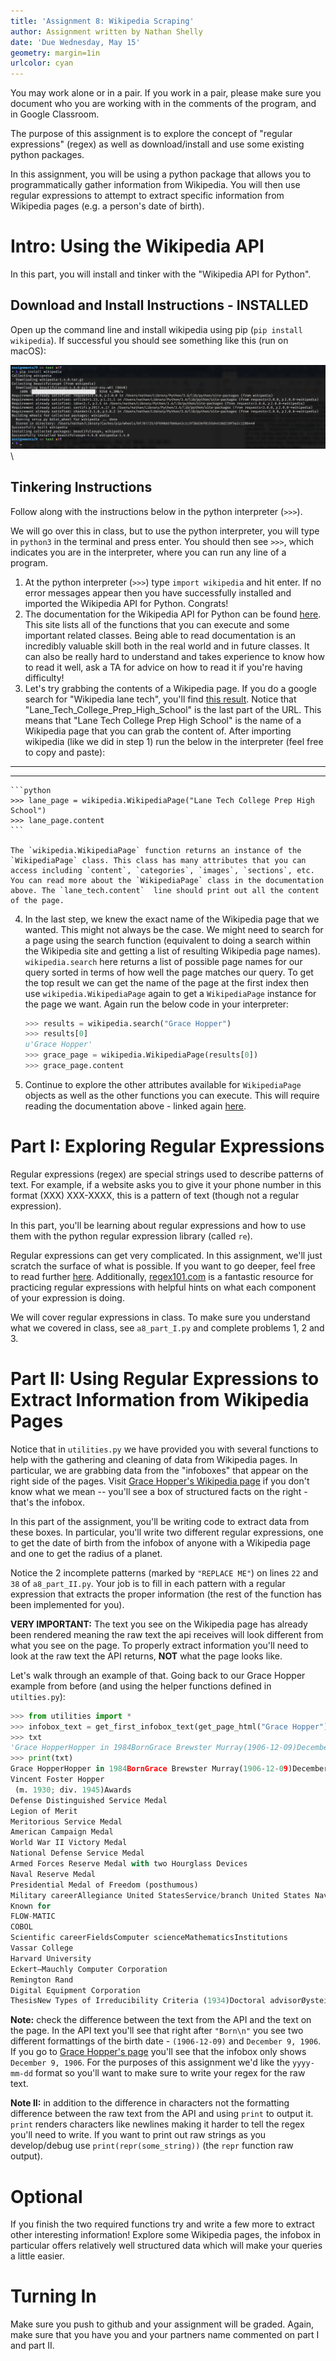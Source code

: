 ```yaml
---
title: 'Assignment 8: Wikipedia Scraping'
author: Assignment written by Nathan Shelly
date: 'Due Wednesday, May 15'
geometry: margin=1in
urlcolor: cyan
---
```


You may work alone or in a pair. If you work in a pair, please make sure you document who you are working with in the comments of the program, and in Google Classroom.

The purpose of this assignment is to explore the concept of "regular expressions" (regex) as well as download/install and use some existing python packages.

In this assignment, you will be using a python package that allows you to programmatically gather information from Wikipedia. You will then use regular expressions to attempt to extract specific information from Wikipedia pages (e.g. a person's date of birth).

# Intro: Using the Wikipedia API

In this part, you will install and tinker with the "Wikipedia API for Python".

## Download and Install Instructions - INSTALLED

Open up the command line and install wikipedia using pip (`pip install wikipedia`). If successful you should see something like this (run on macOS):

![Pip install Wikipedia](./images/pip_install_wikipedia.png "Pip install Wikipedia") \

## Tinkering Instructions

Follow along with the instructions below in the python interpreter (`>>>`).

We will go over this in class, but to use the python interpreter, you will type in `python3` in the terminal and press enter.  You should then see `>>>`, which indicates you are in the interpreter, where you can run any line of a program.

1. At the python interpreter (`>>>`) type `import wikipedia` and hit enter. If no error messages appear then you have successfully installed and imported the Wikipedia API for Python. Congrats!
2. The documentation for the Wikipedia API for Python can be found [here](https://wikipedia.readthedocs.io/en/latest/code.html). This site lists all of the functions that you can execute and some important related classes. Being able to read documentation is an incredibly valuable skill both in the real world and in future classes. It can also be really hard to understand and takes experience to know how to read it well, ask a TA for advice on how to read it if you're having difficulty!
3. Let's try grabbing the contents of a Wikipedia page. If you do a google search for "Wikipedia lane tech", you'll find [this result](https://en.wikipedia.org/wiki/Lane_Tech_College_Prep_High_School). Notice that "Lane_Tech_College_Prep_High_School" is the last part of the URL. This means that "Lane Tech College Prep High School" is the name of a Wikipedia page that you can grab the content of. After importing wikipedia (like we did in step 1) run the below in the interpreter (feel free to copy and paste):



______________________________________________________________
______________________________________________________________





    ```python
    >>> lane_page = wikipedia.WikipediaPage("Lane Tech College Prep High School")
    >>> lane_page.content
    ```

    The `wikipedia.WikipediaPage` function returns an instance of the `WikipediaPage` class. This class has many attributes that you can access including `content`, `categories`, `images`, `sections`, etc. You can read more about the `WikipediaPage` class in the documentation above. The `lane_tech.content`  line should print out all the content of the page.

4. In the last step, we knew the exact name of the Wikipedia page that we wanted. This might not always be the case. We might need to search for a page using the search function (equivalent to doing a search within the Wikipedia site and getting a list of resulting Wikipedia page names). `wikipedia.search` here returns a list of possible page names for our query sorted in terms of how well the page matches our query. To get the top result we can get the name of the page at the first index then use `wikipedia.WikipediaPage` again to get a `WikipediaPage` instance for the page we want. Again run the below code in your interpreter:

    ```python
    >>> results = wikipedia.search("Grace Hopper")
    >>> results[0]
    u'Grace Hopper'
    >>> grace_page = wikipedia.WikipediaPage(results[0])
    >>> grace_page.content
    ```

5. Continue to explore the other attributes available for `WikipediaPage` objects as well as the other functions you can execute. This will require reading the documentation above - linked again [here](https://wikipedia.readthedocs.io/en/latest/code.html).

# Part I: Exploring Regular Expressions

Regular expressions (regex) are special strings used to describe patterns of text. For example, if a website asks you to give it your phone number in this format (XXX) XXX-XXXX, this is a pattern of text (though not a regular expression).

In this part, you'll be learning about regular expressions and how to use them with the python regular expression library (called `re`).

Regular expressions can get very complicated. In this assignment, we'll just scratch the surface of what is possible. If you want to go deeper, feel free to read further [here](https://docs.python.org/2/howto/regex.html). Additionally, [regex101.com](https://regex101.com/) is a fantastic resource for practicing regular expressions with helpful hints on what each component of your expression is doing.

We will cover regular expressions in class. To make sure you understand what we covered in class, see `a8_part_I.py` and complete problems 1, 2 and 3.

# Part II: Using Regular Expressions to Extract Information from Wikipedia Pages

Notice that in `utilities.py` we have provided you with several functions to help with the gathering and cleaning of data from Wikipedia pages. In particular, we are grabbing data from the "infoboxes" that appear on the right side of the pages. Visit [Grace Hopper's Wikipedia page](https://en.wikipedia.org/wiki/Grace_Hopper) if you don't know what we mean -- you'll see a box of structured facts on the right - that's the infobox.

In this part of the assignment, you'll be writing code to extract data from these boxes. In particular, you'll write two different regular expressions, one to get the date of birth from the infobox of anyone with a Wikipedia page and one to get the radius of a planet.

Notice the 2 incomplete patterns (marked by `"REPLACE ME"`) on lines `22` and `38` of `a8_part_II.py`. Your job is to fill in each pattern with a regular expression that extracts the proper information (the rest of the function has been implemented for you).

**VERY IMPORTANT:** The text you see on the Wikipedia page has already been rendered meaning the raw text the api receives will look different from what you see on the page. To properly extract information you'll need to look at the raw text the API returns, **NOT** what the page looks like.

Let's walk through an example of that. Going back to our Grace Hopper example from before (and using the helper functions defined in `utilties.py`):

```python
>>> from utilities import *
>>> infobox_text = get_first_infobox_text(get_page_html("Grace Hopper"))
>>> txt
'Grace HopperHopper in 1984BornGrace Brewster Murray(1906-12-09)December 9, 1906New York City, U.S.DiedJanuary 1, 1992(1992-01-01) (aged\xa085)Arlington County, Virginia, U.S.Resting placeArlington National CemeteryAlma\xa0materVassar College (BA)  Yale University (MS, PhD)Spouse\nVincent Foster Hopper\n\u200b \u200b(m.\xa01930; div.\xa01945)\u200bAwards\nDefense Distinguished Service Medal\nLegion of Merit\nMeritorious Service Medal\nAmerican Campaign Medal\nWorld War II Victory Medal\nNational Defense Service Medal\nArmed Forces Reserve Medal with two Hourglass Devices\nNaval Reserve Medal\nPresidential Medal of Freedom (posthumous)\nMilitary careerAllegiance\xa0United StatesService/branch\xa0United States NavyYears\xa0of service1943–1986Rank Rear admiral (lower half)\nKnown\xa0for\nFLOW-MATIC\nCOBOL\nScientific careerFieldsComputer scienceMathematicsInstitutions\nVassar College\nHarvard University\nEckert–Mauchly Computer Corporation\nRemington Rand\nDigital Equipment Corporation\nThesisNew Types of Irreducibility Criteria\xa0(1934)Doctoral advisorØystein Ore\n\n'
>>> print(txt)
Grace HopperHopper in 1984BornGrace Brewster Murray(1906-12-09)December 9, 1906New York City, U.S.DiedJanuary 1, 1992(1992-01-01) (aged 85)Arlington County, Virginia, U.S.Resting placeArlington National CemeteryAlma materVassar College (BA)  Yale University (MS, PhD)Spouse
Vincent Foster Hopper
​ ​(m. 1930; div. 1945)​Awards
Defense Distinguished Service Medal
Legion of Merit
Meritorious Service Medal
American Campaign Medal
World War II Victory Medal
National Defense Service Medal
Armed Forces Reserve Medal with two Hourglass Devices
Naval Reserve Medal
Presidential Medal of Freedom (posthumous)
Military careerAllegiance United StatesService/branch United States NavyYears of service1943–1986Rank Rear admiral (lower half)
Known for
FLOW-MATIC
COBOL
Scientific careerFieldsComputer scienceMathematicsInstitutions
Vassar College
Harvard University
Eckert–Mauchly Computer Corporation
Remington Rand
Digital Equipment Corporation
ThesisNew Types of Irreducibility Criteria (1934)Doctoral advisorØystein Ore
```

**Note:** check the difference between the text from the API and the text on the page. In the API text you'll see that right after `"Born\n"` you see two different formattings of the birth date - `(1906-12-09)` and `December 9, 1906`. If you go to [Grace Hopper's page](https://en.wikipedia.org/wiki/Grace_Hopper) you'll see that the infobox only shows `December 9, 1906`. For the purposes of this assignment we'd like the `yyyy-mm-dd` format so you'll want to make sure to write your regex for the raw text.

**Note II:** in addition to the difference in characters not the formatting difference between the raw text from the API and using `print` to output it. `print` renders characters like newlines making it harder to tell the regex you'll need to write. If you want to print out raw strings as you develop/debug use `print(repr(some_string))` (the `repr` function raw output).

# Optional

If you finish the two required functions try and write a few more to extract other interesting information! Explore some Wikipedia pages, the infobox in particular offers relatively well structured data which will make your queries a little easier.

# Turning In

Make sure you push to github and your assignment will be graded.  Again, make sure that you have you and your partners name commented on part I and part II.
